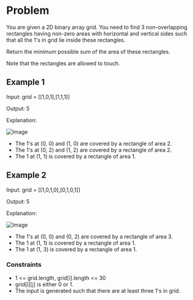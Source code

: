 # Problem

You are given a 2D binary array grid. You need to find 3 non-overlapping rectangles having non-zero areas with horizontal and vertical sides such that all the 1's in grid lie inside these rectangles.

Return the minimum possible sum of the area of these rectangles.

Note that the rectangles are allowed to touch.

## Example 1

Input: grid = [[1,0,1],[1,1,1]]

Output: 5

Explanation:

![Image](https://assets.leetcode.com/uploads/2024/05/14/example0rect21.png)

- The 1's at (0, 0) and (1, 0) are covered by a rectangle of area 2.
- The 1's at (0, 2) and (1, 2) are covered by a rectangle of area 2.
- The 1 at (1, 1) is covered by a rectangle of area 1.

## Example 2

Input: grid = [[1,0,1,0],[0,1,0,1]]

Output: 5

Explanation:

![Image](https://assets.leetcode.com/uploads/2024/05/14/example1rect2.png)

- The 1's at (0, 0) and (0, 2) are covered by a rectangle of area 3.
- The 1 at (1, 1) is covered by a rectangle of area 1.
- The 1 at (1, 3) is covered by a rectangle of area 1.

### Constraints

- 1 <= grid.length, grid[i].length <= 30
- grid[i][j] is either 0 or 1.
- The input is generated such that there are at least three 1's in grid.
